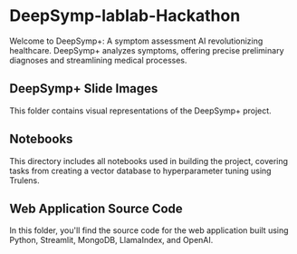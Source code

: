 # DeepSymp-lablab-Hackathon
Welcome to DeepSymp+: A symptom assessment AI revolutionizing healthcare. DeepSymp+ analyzes symptoms, offering precise preliminary diagnoses and streamlining medical processes.

## DeepSymp+ Slide Images
This folder contains visual representations of the DeepSymp+ project.

## Notebooks
This directory includes all notebooks used in building the project, covering tasks from creating a vector database to hyperparameter tuning using Trulens.

## Web Application Source Code
In this folder, you'll find the source code for the web application built using Python, Streamlit, MongoDB, LlamaIndex, and OpenAI.
